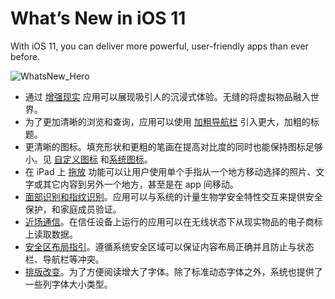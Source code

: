 # What’s New in iOS 11
With iOS 11, you can deliver more powerful, user-friendly apps than ever before.

![WhatsNew_Hero](https://developer.apple.com/ios/human-interface-guidelines/images/WhatsNew_Hero.png
)
+ 通过 [增强现实](https://developer.apple.com/ios/human-interface-guidelines/technologies/augmented-reality/) 应用可以展现吸引人的沉浸式体验。无缝的将虚拟物品融入世界。
+ 为了更加清晰的浏览和查询，应用可以使用 [加粗导航栏](https://developer.apple.com/ios/human-interface-guidelines/bars/navigation-bars/) 引入更大，加粗的标题。
+ 更清晰的图标。填充形状和更粗的笔画在提高对比度的同时也能保持图标足够小。见 [自定义图标](https://developer.apple.com/ios/human-interface-guidelines/icons-and-images/custom-icons/) 和[系统图标](https://developer.apple.com/ios/human-interface-guidelines/icons-and-images/system-icons/)。
+ 在 iPad 上 [拖放](https://developer.apple.com/ios/human-interface-guidelines/user-interaction/drag-and-drop/) 功能可以让用户使用单个手指从一个地方移动选择的照片、文字或其它内容到另外一个地方，甚至是在 app 间移动。
+ [面部识别和指纹识别](https://developer.apple.com/ios/human-interface-guidelines/user-interaction/authentication/#face-id-and-touch-id)。应用可以与系统的计量生物学安全特性交互来提供安全保护，和家庭成员验证。
+ [近场通信](https://developer.apple.com/ios/human-interface-guidelines/user-interaction/near-field-communication/)。在信任设备上运行的应用可以在无线状态下从现实物品的电子商标上读取数据。
+ [安全区布局指引](https://developer.apple.com/ios/human-interface-guidelines/visual-design/adaptivity-and-layout/#layout-guides-and-safe-area)。遵循系统安全区域可以保证内容布局正确并且防止与状态栏、导航栏等冲突。
+ [排版改变](https://developer.apple.com/ios/human-interface-guidelines/visual-design/typography/)。为了方便阅读增大了字体。除了标准动态字体之外，系统也提供了一些列字体大小类型。
